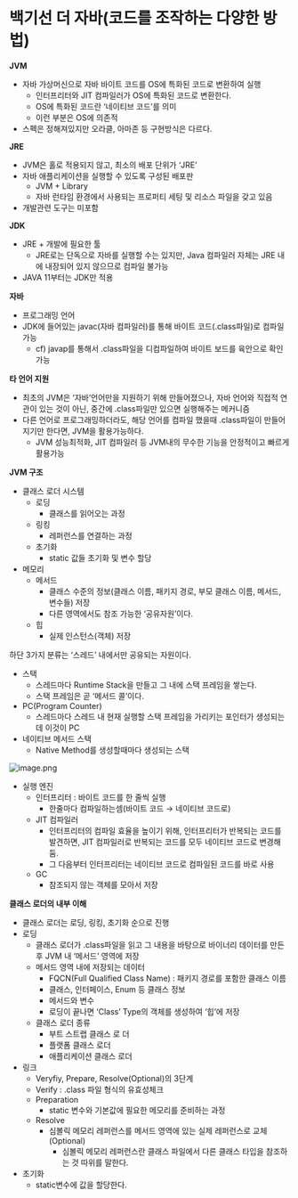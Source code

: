 # 백기선 더 자바(코드를 조작하는 다양한 방법) 





**JVM**

- 자바 가상머신으로 자바 바이트 코드를 OS에 특화된 코드로 변환하여 실행
  - 인터프리터와 JIT 컴파일러가 OS에 특화된 코드로 변환한다.
  - OS에 특화된 코드란 ‘네이티브 코드’를 의미
  - 이런 부분은 OS에 의존적
- 스펙은 정해져있지만 오라클, 아마존 등 구현방식은 다르다.



**JRE**

- JVM은 홀로 적용되지 않고, 최소의 배포 단위가 ‘JRE’
- 자바 애플리케이션을 실행할 수 있도록 구성된 배포판
  - JVM + Library
  - 자바 런타임 환경에서 사용되는 프로퍼티 세팅 및 리소스 파일을 갖고 있음
- 개발관련 도구는 미포함



**JDK**

- JRE + 개발에 필요한 툴
  - JRE로는 단독으로 자바를 실행할 수는 있지만, Java 컴파일러 자체는 JRE 내에 내장되어 있지 않으므로 컴파일 불가능
- JAVA 11부터는 JDK만 적용



**자바**

- 프로그래밍 언어
- JDK에 들어있는 javac(자바 컴파일러)를 통해 바이트 코드(.class파일)로 컴파일 가능
  - cf) javap를 통해서 .class파일을 디컴파일하여 바이트 보드를 육안으로 확인 가능



**타 언어 지원**

- 최초의 JVM은 ‘자바’언어만을 지원하기 위해 만들어졌으나, 자바 언어와 직접적 연관이 있는 것이 아닌, 중간에 .class파일만 있으면 실행해주는 메커니즘
- 다른 언어로 프로그래밍하더라도, 해당 언어를 컴파일 했을때 .class파일이 만들어지기만 한다면, JVM을 활용가능하다.
  - JVM 성능최적화, JIT 컴파일러 등 JVM내의 무수한 기능을 안정적이고 빠르게 활용가능



**JVM 구조**

- 클래스 로더 시스템
  - 로딩
    - 클래스를 읽어오는 과정
  - 링킹
    - 레퍼런스를 연결하는 과정
  - 초기화
    - static 값들 초기화 및 변수 할당
- 메모리
  - 메서드
    - 클래스 수준의 정보(클래스 이름, 패키지 경로, 부모 클래스 이름, 메서드, 변수들) 저장
    - 다른 영역에서도 참조 가능한 ‘공유자원’이다.
  - 힙
    - 실제 인스턴스(객체) 저장

하단 3가지 분류는 ‘스레드’ 내에서만 공유되는 자원이다.

- 스택
  - 스레드마다 Runtime Stack을 만들고 그 내에 스택 프레임을 쌓는다.
  - 스택 프레임은 곧 ‘메서드 콜’이다.
- PC(Program Counter)
  - 스레드마다 스레드 내 현재 실행할 스택 프레임을 가리키는 포인터가 생성되는데 이것이 PC
- 네이티브 메서드 스택
  - Native Method를 생성할때마다 생성되는 스택

![image.png](blob:file:///5e00f66c-4995-4196-a6f8-c085d3a323c6)



- 실행 엔진
  - 인터프리터 : 바이트 코드를 한 줄씩 실행
    - 한줄마다 컴파일하는셈(바이트 코드 → 네이티브 코드로)
  - JIT 컴파일러
    - 인터프리터의 컴파일 효율을 높이기 위해, 인터프리터가 반복되는 코드를 발견하면, JIT 컴파일러로 반복되는 코드를 모두 네이티브 코드로 변경해둠.
    - 그 다음부터 인터프리터는 네이티브 코드로 컴파일된 코드를 바로 사용
  - GC
    - 참조되지 않는 객체를 모아서 저장



**클래스 로더의 내부 이해**

- 클래스 로더는 로딩, 링킹, 초기화 순으로 진행
- 로딩
  - 클래스 로더가 .class파일을 읽고 그 내용을 바탕으로 바이너리 데이터를 만든 후 JVM 내 ‘메서드’ 영역에 저장
  - 메서드 영역 내에 저장되는 데이터
    - FQCN(Full Qualified Class Name) : 패키지 경로를 포함한 클래스 이름
    - 클래스, 인터페이스, Enum 등 클래스 정보
    - 메서드와 변수
    - 로딩이 끝나면 ‘Class’ Type의 객체를 생성하여 ‘힙’에 저장
  - 클래스 로더 종류
    - 부트 스트랩 클래스 로	더
    - 플랫폼 클래스 로더
    - 애플리케이션 클래스 로더
- 링크
  - Veryfiy, Prepare, Resolve(Optional)의 3단계
  - Verify : .class 파일 형식의 유효성체크
  - Preparation
    - static 변수와 기본값에 필요한 메모리를 준비하는 과정
  - Resolve
    - 심볼릭 메모리 레퍼런스를 메서드 영역에 있는 실제 레퍼런스로 교체(Optional)
      - 심볼릭 메모리 레퍼런스란 클래스 파일에서 다른 클래스 타입을 참조하는 것 따위를 말한다.
- 초기화
  - static변수에 값을 할당한다.

